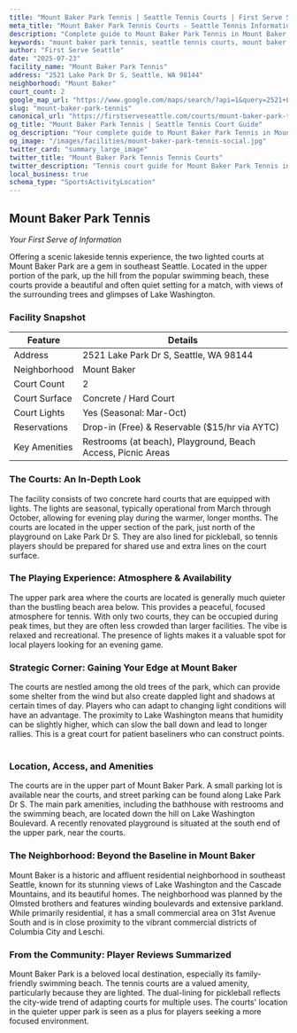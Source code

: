 ```yaml
---
title: "Mount Baker Park Tennis | Seattle Tennis Courts | First Serve Seattle"
meta_title: "Mount Baker Park Tennis Courts - Seattle Tennis Information & Reviews"
description: "Complete guide to Mount Baker Park Tennis in Mount Baker, Seattle. Court details, amenities, local tips, and reviews for tennis players in Seattle, WA."
keywords: "mount baker park tennis, seattle tennis courts, mount baker tennis, tennis courts near me, seattle tennis, 98144 tennis courts, public tennis courts seattle, outdoor tennis courts"
author: "First Serve Seattle"
date: "2025-07-23"
facility_name: "Mount Baker Park Tennis"
address: "2521 Lake Park Dr S, Seattle, WA 98144"
neighborhood: "Mount Baker"
court_count: 2
google_map_url: "https://www.google.com/maps/search/?api=1&query=2521+Lake+Park+Dr+S%2C+Seattle%2C+WA+98144"
slug: "mount-baker-park-tennis"
canonical_url: "https://firstserveseattle.com/courts/mount-baker-park-tennis"
og_title: "Mount Baker Park Tennis | Seattle Tennis Court Guide"
og_description: "Your complete guide to Mount Baker Park Tennis in Mount Baker. Court conditions, amenities, and local tennis insights."
og_image: "/images/facilities/mount-baker-park-tennis-social.jpg"
twitter_card: "summary_large_image"
twitter_title: "Mount Baker Park Tennis Tennis Courts"
twitter_description: "Tennis court guide for Mount Baker Park Tennis in Mount Baker, Seattle"
local_business: true
schema_type: "SportsActivityLocation"
---
```


## Mount Baker Park Tennis

*Your First Serve of Information*

Offering a scenic lakeside tennis experience, the two lighted courts at Mount Baker Park are a gem in southeast Seattle. Located in the upper portion of the park, up the hill from the popular swimming beach, these courts provide a beautiful and often quiet setting for a match, with views of the surrounding trees and glimpses of Lake Washington.   

### Facility Snapshot

| Feature | Details |
|---------|----------|
| Address | 2521 Lake Park Dr S, Seattle, WA 98144 |
| Neighborhood | Mount Baker |
| Court Count | 2 |
| Court Surface | Concrete / Hard Court |
| Court Lights | Yes (Seasonal: Mar-Oct) |
| Reservations | Drop-in (Free) & Reservable ($15/hr via AYTC) |
| Key Amenities | Restrooms (at beach), Playground, Beach Access, Picnic Areas |

### The Courts: An In-Depth Look

The facility consists of two concrete hard courts that are equipped with lights. The lights are seasonal, typically operational from March through October, allowing for evening play during the warmer, longer months. The courts are located in the upper section of the park, just north of the playground on Lake Park Dr S. They are also lined for pickleball, so tennis players should be prepared for shared use and extra lines on the court surface.   

### The Playing Experience: Atmosphere & Availability

The upper park area where the courts are located is generally much quieter than the bustling beach area below. This provides a peaceful, focused atmosphere for tennis. With only two courts, they can be occupied during peak times, but they are often less crowded than larger facilities. The vibe is relaxed and recreational. The presence of lights makes it a valuable spot for local players looking for an evening game.   

### Strategic Corner: Gaining Your Edge at Mount Baker

The courts are nestled among the old trees of the park, which can provide some shelter from the wind but also create dappled light and shadows at certain times of day. Players who can adapt to changing light conditions will have an advantage. The proximity to Lake Washington means that humidity can be slightly higher, which can slow the ball down and lead to longer rallies. This is a great court for patient baseliners who can construct points.   

### Location, Access, and Amenities

The courts are in the upper part of Mount Baker Park. A small parking lot is available near the courts, and street parking can be found along Lake Park Dr S. The main park amenities, including the bathhouse with restrooms and the swimming beach, are located down the hill on Lake Washington Boulevard. A recently renovated playground is situated at the south end of the upper park, near the courts.   

### The Neighborhood: Beyond the Baseline in Mount Baker

Mount Baker is a historic and affluent residential neighborhood in southeast Seattle, known for its stunning views of Lake Washington and the Cascade Mountains, and its beautiful homes. The neighborhood was planned by the Olmsted brothers and features winding boulevards and extensive parkland. While primarily residential, it has a small commercial area on 31st Avenue South and is in close proximity to the vibrant commercial districts of Columbia City and Leschi.   

### From the Community: Player Reviews Summarized

Mount Baker Park is a beloved local destination, especially its family-friendly swimming beach. The tennis courts are a valued amenity, particularly because they are lighted. The dual-lining for pickleball reflects the city-wide trend of adapting courts for multiple uses. The courts' location in the quieter upper park is seen as a plus for players seeking a more focused environment.
